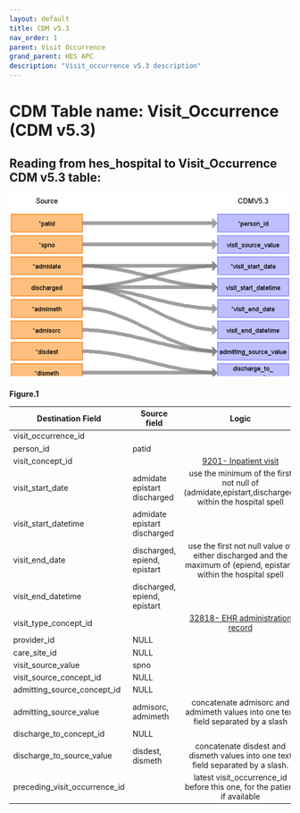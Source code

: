 ```yaml
---
layout: default
title: CDM v5.3
nav_order: 1
parent: Visit Occurrence
grand_parent: HES APC
description: "Visit_occurrence v5.3 description"
---
```


# CDM Table name: Visit_Occurrence (CDM v5.3)

## Reading from hes_hospital to Visit_Occurrence CDM v5.3 table:
![](../images/image6.png)

**Figure.1**

| Destination Field | Source field | Logic | Comment field |
| --- | --- | :---: | --- |
| visit_occurrence_id |  |   | Autogenerate | 
| person_id | patid |  |  |
| visit_concept_id |  | [9201- Inpatient visit](https://athena.ohdsi.org/search-terms/terms/9201)|  |
| visit_start_date | admidate<br>epistart<br>discharged | use the minimum of the first not null of (admidate,epistart,discharged) within the hospital spell|    |
| visit_start_datetime | admidate<br>epistart<br>discharged | |  |
| visit_end_date | discharged,<br>epiend,<br>epistart | use the first not null value of either discharged and the maximum of (epiend, epistart) within the hospital spell|  |
| visit_end_datetime | discharged,<br>epiend,<br>epistart | | |
| visit_type_concept_id |  |  [32818- EHR administration record](https://athena.ohdsi.org/search-terms/terms/32818)| |
| provider_id |NULL | |  |
| care_site_id | NULL| |  |
| visit_source_value | spno |  | |
| visit_source_concept_id |NULL  |  |  |
| admitting_source_concept_id | NULL  | |  |
| admitting_source_value | admisorc,<br>admimeth | concatenate admisorc and admimeth values into one text field separated by a slash|  |
| discharge_to_concept_id | NULL  | |  |
| discharge_to_source_value | disdest,<br>dismeth | concatenate disdest and dismeth values into one text field separated by a slash.|  |
| preceding_visit_occurrence_id |  | latest visit_occurrence_id before this one, for the patient if available |  |